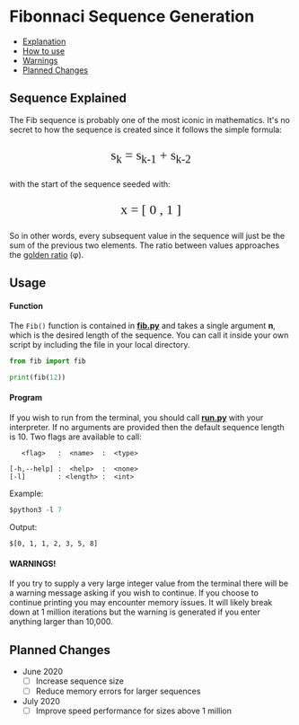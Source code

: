 # Fibonnaci Sequence Generation

* [Explanation](#Sequence-Explained)
* [How to use](#Usage)
* [Warnings](#Warnings)
* [Planned Changes](#Planned-Changes)

## Sequence Explained

The Fib sequence is probably one of the most iconic in mathematics. It's no secret to how the sequence is created since it follows the simple formula:

<p align="center" style="font-family:Arev; font-size:18pt;">
s<sub>k</sub> = s<sub>k-1</sub> + s<sub>k-2</sub>
</p>

with the start of the sequence seeded with: 

<p align="center" style="font-family: Arev; font-size:18pt;">
x = [ 0 , 1 ]
</p>

So in other words, every subsequent value in the sequence will just be the sum of the previous two elements. The ratio between values approaches the [golden ratio](https://en.wikipedia.org/wiki/Golden_ratio) (φ).

## Usage

#### Function

The `Fib()` function is contained in [**fib.py**](fib.py) and takes a single argument **n**, which is the desired length of the sequence. You can call it inside your own script by including the file in your local directory.
```python
from fib import fib

print(fib(12))
```

#### Program

If you wish to run from the terminal, you should call [**run.py**](run.py) with your interpreter. If no arguments are provided then the default sequence length is 10. Two flags are available to call:
```
   <flag>   :  <name>  :  <type>

[-h,--help] :  <help>  :  <none>
[-l]        : <length> :  <int>
```
Example:
```python
$python3 -l 7
```
Output:
```
$[0, 1, 1, 2, 3, 5, 8]
```

#### WARNINGS!

If you try to supply a very large integer value from the terminal there will be a warning message asking if you wish to continue. If you choose to continue printing you may encounter memory issues. It will likely break down at 1 million iterations but the warning is generated if you enter anything larger than 10,000. 

## Planned Changes

* June 2020
    - [ ] Increase sequence size
    - [ ] Reduce memory errors for larger sequences
* July 2020
    - [ ] Improve speed performance for sizes above 1 million
